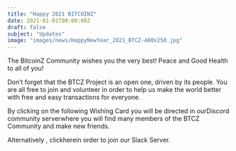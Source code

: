 ```yaml
---
title: "Happy 2021 BITCOINZ"
date: 2021-01-01T00:00:00Z
draft: false
subject: "Updates"
image: "images/news/HappyNewYear_2021_BTCZ-400x250.jpg"
---
```


The BitcoinZ Community wishes you the very best! Peace and Good Health to all of you!

Don’t forget that the BTCZ Project is an open one, driven by its people. You are all free to join and volunteer in order to help us make the world better with free and easy transactions for everyone.

By clicking on the following Wishing Card you will be directed in ourDiscord community serverwhere you will find many members of the BTCZ Community and make new friends.

Alternatively , clickherein order to join our Slack Server.
